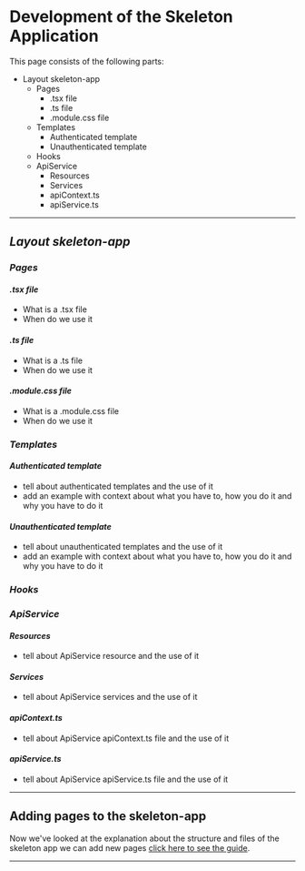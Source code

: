 # Development of the Skeleton Application

This page consists of the following parts:

- Layout skeleton-app
  - Pages
    - .tsx file
    - .ts file
    - .module.css file
  - Templates
    - Authenticated template
    - Unauthenticated template
  - Hooks
  - ApiService
    - Resources
    - Services
    - apiContext.ts
    - apiService.ts
  
---

## _Layout skeleton-app_

### _Pages_
#### _.tsx file_
- What is a .tsx file
- When do we use it
#### _.ts file_
- What is a .ts file
- When do we use it
#### _.module.css file_
- What is a .module.css file
- When do we use it

### _Templates_
#### _Authenticated template_
- tell about authenticated templates and the use of it
- add an example with context about what you have to, how you do it and why you have to do it
#### _Unauthenticated template_
- tell about unauthenticated templates and the use of it
- add an example with context about what you have to, how you do it and why you have to do it

### _Hooks_

### _ApiService_
#### _Resources_
- tell about ApiService resource and the use of it
#### _Services_
- tell about ApiService services and the use of it
#### _apiContext.ts_
- tell about ApiService apiContext.ts file and the use of it
#### _apiService.ts_
- tell about ApiService apiService.ts file and the use of it

---


## Adding pages to the skeleton-app

Now we've looked at the explanation about the structure and files of the skeleton app we can add new pages
[click here to see the guide](./pages.md).

---
